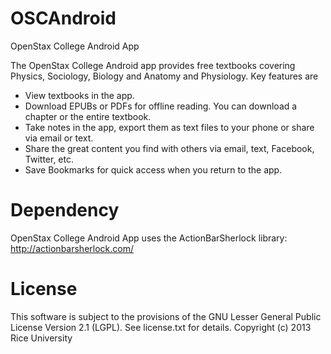 OSCAndroid
==========

OpenStax College Android App

The OpenStax College Android app provides free textbooks covering Physics, Sociology, Biology and Anatomy and Physiology. Key features are
- View textbooks in the app.
- Download EPUBs or PDFs for offline reading. You can download a chapter or the entire textbook.
- Take notes in the app, export them as text files to your phone or share via email or text.
- Share the great content you find with others via email, text, Facebook, Twitter, etc.
- Save Bookmarks for quick access when you return to the app.

Dependency
==========

OpenStax College Android App uses the ActionBarSherlock library: http://actionbarsherlock.com/

License
=======
This software is subject to the provisions of the GNU Lesser General Public License Version 2.1 (LGPL). See license.txt for details. Copyright (c) 2013 Rice University


